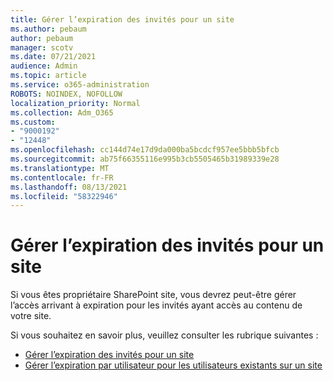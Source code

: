 ```yaml
---
title: Gérer l’expiration des invités pour un site
ms.author: pebaum
author: pebaum
manager: scotv
ms.date: 07/21/2021
audience: Admin
ms.topic: article
ms.service: o365-administration
ROBOTS: NOINDEX, NOFOLLOW
localization_priority: Normal
ms.collection: Adm_O365
ms.custom:
- "9000192"
- "12448"
ms.openlocfilehash: cc144d74e17d9da000ba5bcdcf957ee5bbb5bfcb
ms.sourcegitcommit: ab75f66355116e995b3cb5505465b31989339e28
ms.translationtype: MT
ms.contentlocale: fr-FR
ms.lasthandoff: 08/13/2021
ms.locfileid: "58322946"
---
```

# <a name="manage-guest-expiration-for-a-site"></a>Gérer l’expiration des invités pour un site

Si vous êtes propriétaire SharePoint site, vous devrez peut-être gérer l’accès arrivant à expiration pour les invités ayant accès au contenu de votre site.

Si vous souhaitez en savoir plus, veuillez consulter les rubrique suivantes :

- [Gérer l’expiration des invités pour un site](https://support.microsoft.com/office/manage-guest-expiration-for-a-site-25bee24f-42ad-4ee8-8402-4186eed74dea)
- [Gérer l’expiration par utilisateur pour les utilisateurs existants sur un site](https://docs.microsoft.com/sharepoint/dev/solution-guidance/manage-user-sharing-expiration)